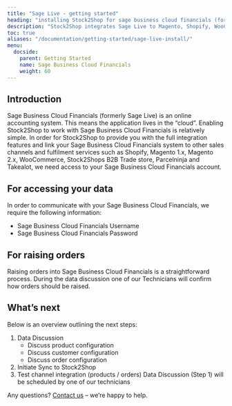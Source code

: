 ```yaml
---
title: "Sage Live - getting started"
heading: "installing Stock2Shop for sage business cloud financials (formerly sage live)"
description: "Stock2Shop integrates Sage Live to Magento, Shopify, WooCommerce and our B2B ordering platform. Find out more!"
toc: true
aliases: "/documentation/getting-started/sage-live-install/"
menu:
  docside:
    parent: Getting Started
    name: Sage Business Cloud Financials
    weight: 60
---
```


## Introduction
Sage Business Cloud Financials (formerly Sage Live) is an online accounting system. This means the application lives in the “cloud”. Enabling Stock2Shop to work with Sage Business Cloud Financials is relatively simple. In order for Stock2Shop to provide you with the full integration features and link your Sage Business Cloud Financials system to other sales channels and fulfilment services such as Shopify, Magento 1.x, Magento 2.x, WooCommerce, Stock2Shops B2B Trade store, Parcelninja and Takealot, we need access to your Sage Business Cloud Financials account.

## For accessing your data
In order to communicate with your Sage Business Cloud Financials, we require the following information:

- Sage Business Cloud Financials Username
- Sage Business Cloud Financials Password

## For raising orders
Raising orders into Sage Business Cloud Financials is a straightforward process. During the data discussion one of our Technicians will confirm how orders should be raised.

## What’s next
Below is an overview outlining the next steps:

1. Data Discussion
    - Discuss product configuration
    - Discuss customer configuration
    - Discuss order configuration
2. Initiate Sync to Stock2Shop
3. Test channel integration (products / orders)
Data Discussion (Step 1) will be scheduled by one of our technicians

Any questions? [Contact us](/contact-us) – we’re happy to help.